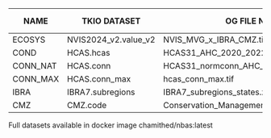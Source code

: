 | **NAME** | **TKIO DATASET** | **OG FILE NAME** | **STANDALONE FILE NAME** |
|---|---|---|---|
| ECOSYS | NVIS2024_v2.value_v2 | NVIS_MVG_x_IBRA_CMZ.tif | ecosys.tif |
| COND | HCAS.hcas | HCAS31_AHC_2020_2022.tif | cond.tif |
| CONN_NAT | HCAS.conn | HCAS31_normconn_AHC_2020_2022_100m.tif | conn_nat.tif |
| CONN_MAX | HCAS.conn_max | hcas_conn_max.tif | conn_max.tif |
| IBRA | IBRA7.subregions | IBRA7_subregions_states.zip | ibra7.tif |
| CMZ | CMZ.code | Conservation_Management_Zones.zip | cmz.tif |

Full datasets available in docker image chamithed/nbas:latest